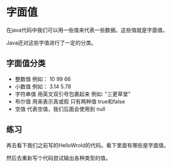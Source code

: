 # 字面值

在java代码中我们可以用一些值来代表一些数据。这些值就是字面值。

Java还对这些字值进行了一定的分类。

## 字面值分类

- 整数值    例如： 10   99  66 
- 小数值    例如：  3.14   5.78
- 字符串值   用英文双引号包裹起来   例如:    "三更草堂"
- 布尔值    用来表示真或假  只有两种值  true和false
- 空值        代表空值，我们后面会使用到    null



## 练习

再去看下我们之前写的HelloWrold的代码。看下里面有哪些是字面值。

然后去重新写个代码尝试输出各种类型的值。



